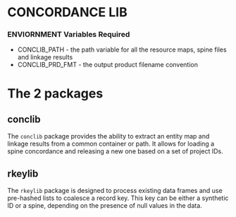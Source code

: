 # CONCORDANCE LIB

### ENVIORNMENT Variables Required

* CONCLIB_PATH - the path variable for all the resource maps, spine files and linkage results
* CONCLIB_PRD_FMT - the output product filename convention

# The 2 packages

## conclib
The `conclib` package provides the ability to extract an entity map and linkage results from a common container or path. It allows for loading a spine concordance and releasing a new one based on a set of project IDs.

## rkeylib
The `rkeylib` package is designed to process existing data frames and use pre-hashed lists to coalesce a record key. This key can be either a synthetic ID or a spine, depending on the presence of null values in the data.
